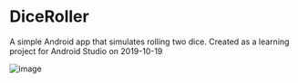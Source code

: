 # DiceRoller
A simple Android app that simulates rolling two dice. Created as a learning project for Android Studio on 2019-10-19

![image](https://user-images.githubusercontent.com/73123760/233957703-9e78a208-a69a-49ae-84e9-e9d4fe08734f.png)
